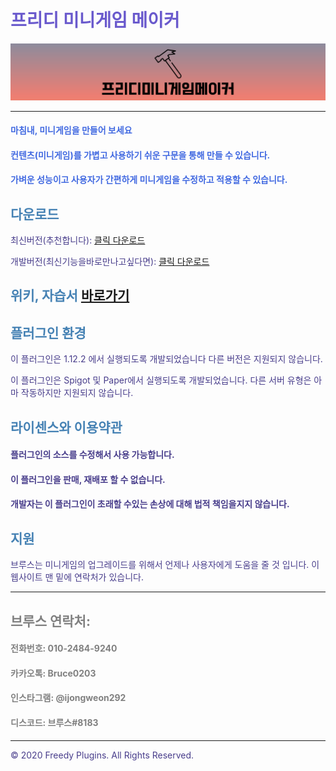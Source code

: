 # <font color='SlateBlue'>프리디 미니게임 메이커</font>

![image](freedyminigamemaker.png)

***

#### <font color='RoyalBlue'>마침내, 미니게임을 만들어 보세요</font>

#### <font color='RoyalBlue'>컨텐츠(미니게임)를 가볍고 사용하기 쉬운 구문을 통해 만들 수 있습니다.</font>

#### <font color='RoyalBlue'>가벼운 성능이고 사용자가 간편하게 미니게임을 수정하고 적용할 수 있습니다.</font>

## <font color='SteelBlue'>다운로드</font>
<font color='DarkSlateBlue'>최신버전(추천합니다):</font> [클릭 다운로드](https://github.com/FreedyPlugins/FreedyMinigameMaker/releases/latest/download/FreedyMinigameMaker.jar)

<font color='DarkSlateBlue'>개발버전(최신기능을바로만나고싶다면):</font> [클릭 다운로드](https://github.com/FreedyPlugins/FreedyMinigameMaker/raw/master/FreedyMinigameMaker.jar)

## <font color='SteelBlue'>위키, 자습서</font> [바로가기](./FreedyMinigameMakerWiki)

## <font color='SteelBlue'>플러그인 환경</font>

<font color='DarkSlateBlue'>이 플러그인은 1.12.2 에서 실행되도록 개발되었습니다 다른 버전은 지원되지 않습니다.</font>

<font color='DarkSlateBlue'>이 플러그인은 Spigot 및 Paper에서 실행되도록 개발되었습니다. 다른 서버 유형은 아마 작동하지만 지원되지 않습니다.</font>

## <font color='SteelBlue'>라이센스와 이용약관</font>

#### <font color='DarkSlateBlue'>플러그인의 소스를 수정해서 사용 가능합니다.</font>

#### <font color='DarkSlateBlue'>이 플러그인을 판매, 재배포 할 수 없습니다.</font>

#### <font color='DarkSlateBlue'>개발자는 이 플러그인이 초래할 수있는 손상에 대해 법적 책임을지지 않습니다.</font>

## <font color='SteelBlue'>지원</font>
<font color='DarkSlateBlue'>브루스는 미니게임의 업그레이드를 위해서 언제나 사용자에게 도움을 줄 것 입니다. 이 웹사이트 맨 밑에 연락처가 있습니다.

***

## <font color='gray'>브루스 연락처:</font>  

#### <font color='gray'>전화번호: 010-2484-9240</font>  
#### <font color='gray'>카카오톡: Bruce0203</font>  
#### <font color='gray'>인스타그램: @ijongweon292</font>  
#### <font color='gray'>디스코드: 브루스#8183</font>  

***

© 2020 Freedy Plugins. All Rights Reserved.
